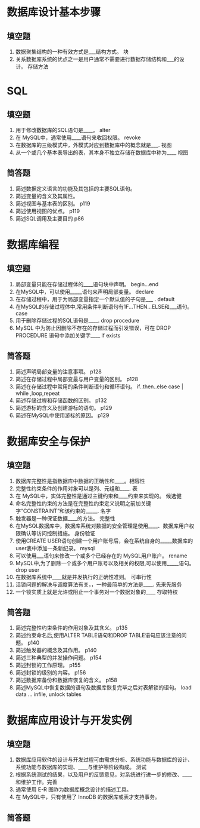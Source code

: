# 数据库设计基本步骤

## 填空题
1. 数据聚集结构的一种有效方式是___结构方式。 块
2. 关系数据库系统的优点之一是用户通常不需要进行数据存储结构和___的设计。  存储方法



# SQL
## 填空题
1. 用于修改数据库的SQL语句是____。 alter
2. 在 MySQL中，通常使用____语句来收回权限。 revoke
4. 在数据库的三级模式中，外模式对应到数据库中的概念就是___. 视图
5. 从一个或几个基本表导出的表，其本身不独立存储在数据库中称为____ 视图
## 简答题
1. 简述数据定义语言的功能及其包括的主要SQL语句。
2. 简述变量的含义及其属性。
3. 简述视图与基本表的区别。 p119
4. 简述使用视图的优点。 p119
5. 简述SQL调用及主要目的  p86
   
# 数据库编程
## 填空题
1. 局部变量只能在存储过程体的____语句块中声明。 begin...end
2. 在MySQL中，可以使用_____语句来声明局部变量。 declare
3. 在存储过程中，用于为局部变量指定一个默认值的子句是___ . default
4. 在MySQL的存储过程体中,常用条件判断语句有1F...THEN...ELSE和___语句。 case
5. 用于删除存储过程的SQL语句是____. drop procedure
6. MySQL 中为防止因删除不存在的存储过程而引发错误，可在 DROP PROCEDURE 语句中添加关键字____ if exists
## 简答题
1. 简述声明局部变量的注意事项。 p128
2. 简述在存储过程中局部变最与用户变量的区别。 p128
3. 简述在存储过程中常用的条件判断语句和循环语句。
    if..then..else case | while ,loop,repeat
5. 简述存储过程和存储函数的区别。 p132
6. 简述游标的含义及创建游标的语句。 p129
7. 简述在MySQL中使用游标的原因。 p129


# 数据库安全与保护 
 ## 填空题
1. 数据库完整性是指数据库中数据的正确性和____。相容性
2. 完整性约束条件的作用对象可以是列、元组和____. 表
3. 在 MySQL中，实体完整性是通过主键约束和____约束来实现的。 候选健
4. 命名完整性约束的方法是在完整性约束定义说明之前加关键字“CONSTRAINT”和该约束的_____. 名字
5. 触发器是一种保证数据____的方法。 完整性
6. 在MySQL数据库中，数据库系统对数据的安全管理是使用____、数据库用户权限确认等访问控制措施。 身份验证
7. 使用CREATE USER语句创建一个用户账号后，会在系统自身的_____数据库的user表中添加一条新纪录。 mysql
8. 可以使用___语句来修改一个或多个已经存在的 MySQL用户账户。  rename
9. MySQL中,为了删除一个或多个用户账号以及相关的权限,可以使用_____语句。drop user
10. 在数据库系统中____就是并发执行的正确性准则。 可串行性
11. 活锁问题的解决与调度算法有关，，一种最简单的方法是____. 先来先服务
12. 一个锁实质上就是允许或阻止一个事务对一个数据对象的____  存取特权

## 简答题
1. 简述完整性约束条件的作用对象及其含义。  p135
2. 简述约束命名后,使用ALTER TABLE语句和DROP TABLE语句应该注意的问题。 p140
3. 简述触发器的概念及其作用。 p140
4. 简述三种典型的并发操作问题。 p154
5. 简述封锁的工作原理。 p155
6. 简述封锁的级别的内容。 p156
7. 简述数据库备份和数据库恢复的含义。 p158
8. 简述MySQL中恢复数据的语句及数据库恢复完毕之后对表解锁的语句。
    load data ... infile,  unlock tables

# 数据库应用设计与开发实例

## 填空题
1. 数据库应用软件的设计与开发过程可由需求分析、系统功能与数据库的设计、系统功能与数据库的实现、____与维护等阶段构成。 测试
2. 根据系统测试的结果，以及用户的反馈意见，对系统进行进一步的修改、____和维护工作。完善
3. 通常使用 E-R 图祚为数据库概念设计的描述工具。
4. 在 MySQL中，只有使用了 InnoDB  的数据库或表才支持事务。


## 简答题

 






   
